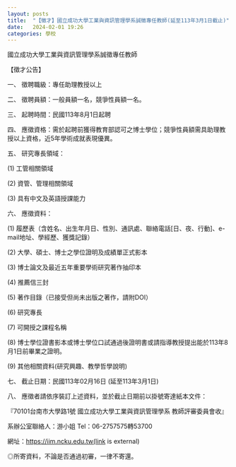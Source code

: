 ```yaml
---
layout: posts
title:  "【徵才】國立成功大學工業與資訊管理學系誠徵專任教師(延至113年3月1日截止)"
date:   2024-02-01 19:26
categories: 學校
---
```


國立成功大學工業與資訊管理學系誠徵專任教師

【徵才公告】

一、 徵聘職級：專任助理教授以上

二、 徵聘員額：一般員額一名，競爭性員額一名。

三、 起聘時間：民國113年8月1日起聘

四、 應徵資格：需於起聘前獲得教育部認可之博士學位；競爭性員額需具助理教授以上資格，近5年學術成就表現優異。

五、 研究專長領域：

(1) 工管相關領域

(2) 資管、管理相關領域

(3) 具有中文及英語授課能力

六、 應徵資料：

(1) 履歷表（含姓名、出生年月日、性別、通訊處、聯絡電話[日、夜、行動]、e-mail地址、學經歷、獲獎記錄）

(2) 大學、碩士、博士之學位證明及成績單正式影本

(3) 博士論文及最近五年重要學術研究著作抽印本

(4) 推薦信三封

(5) 著作目錄（已接受但尚未出版之著作，請附DOI）

(6) 研究專長

(7) 可開授之課程名稱

(8) 博士學位證書影本或博士學位口試通過後證明書或請指導教授提出能於113年8月1日前畢業之證明。

(9) 其他相關資料(研究興趣、教學哲學說明)

七、 截止日期：民國113年02月16日 (延至113年3月1日)

八、 應徵者請依序裝訂上述資料，並於截止日期前以掛號寄達紙本文件：

『70101台南市大學路1號 國立成功大學工業與資訊管理學系 教師評審委員會收』

系辦公室聯絡人：游小姐 Tel：06-2757575轉53700

網址：https://iim.ncku.edu.tw(link is external)

◎所寄資料，不論是否通過初審，一律不寄還。